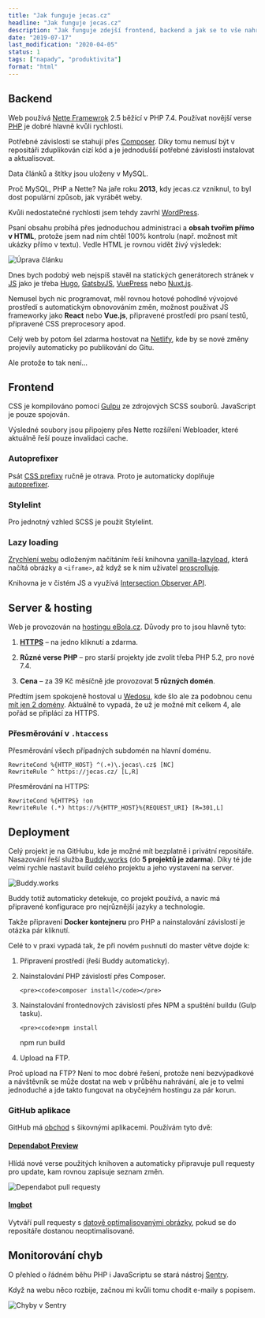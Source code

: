 ```yaml
---
title: "Jak funguje jecas.cz"
headline: "Jak funguje jecas.cz"
description: "Jak funguje zdejší frontend, backend a jak se to vše nahrává na server."
date: "2019-07-17"
last_modification: "2020-04-05"
status: 1
tags: ["napady", "produktivita"]
format: "html"
---
```


<h2 id="be">Backend</h2>

<p>Web používá <a href="https://nette.org">Nette Framewrok</a> 2.5 běžící v PHP 7.4. Používat novější verse <a href="/php">PHP</a> je dobré hlavně kvůli rychlosti.</p>

<p>Potřebné závislosti se stahují přes <a href="https://getcomposer.org">Composer</a>. Díky tomu nemusí být v repositáři zduplikován cizí kód a je jednodušší potřebné závislosti instalovat a aktualisovat.</p>

<p>Data článků a štítky jsou uloženy v MySQL.</p>

<p>Proč MySQL, PHP a Nette? Na jaře roku <b>2013</b>, kdy jecas.cz vzniknul, to byl dost populární způsob, jak vyrábět weby.</p>

<p>Kvůli nedostatečné rychlosti jsem tehdy zavrhl <a href="/wordpress">WordPress</a>.</p>

<p>Psaní obsahu probíhá přes jednoduchou administraci a <b>obsah tvořím přímo v HTML</b>, protože jsem nad ním chtěl 100% kontrolu (např. možnost mít ukázky přímo v textu). Vedle HTML je rovnou vidět živý výsledek:</p>


<p><img src="/files/jak-funguje-jecas/editor.png" alt="Úprava článku" class="border"></p>
























<p>Dnes bych podobý web nejspíš stavěl na statických generátorech stránek v <a href="/js">JS</a> jako je třeba <a href="https://gohugo.io">Hugo</a>, <a href="https://www.gatsbyjs.org">GatsbyJS</a>, <a href="https://vuepress.vuejs.org">VuePress</a> nebo <a href="https://nuxtjs.org">Nuxt.js</a>.</p>

<p>Nemusel bych nic programovat, měl rovnou hotové pohodlné vývojové prostředí s automatickým obnovováním změn, možnost používat JS frameworky jako <b>React</b> nebo <b>Vue.js</b>, připravené prostředí pro psaní testů, připravené CSS preprocesory apod.</p>

<p>Celý web by potom šel zdarma hostovat na <a href="https://www.netlify.com">Netlify</a>, kde by se nové změny projevily automaticky po publikování do Gitu.</p>

<p>Ale protože to tak není…</p>


<h2 id="fe">Frontend</h2>

<p>CSS je kompilováno pomocí <a href="/gulp-4">Gulpu</a> ze zdrojových SCSS souborů. JavaScript je pouze spojován.</p>

<p>Výsledné soubory jsou připojeny přes Nette rozšíření Webloader, které aktuálně řeší pouze invalidaci cache.</p>




<h3 id="autoprefixer">Autoprefixer</h3>

<p>Psát <a href="/css-prefixy">CSS prefixy</a> ručně je otrava. Proto je automaticky doplňuje <a href="https://github.com/postcss/autoprefixer">autoprefixer</a>.</p>





<h3 id="stylelint">Stylelint</h3>

<p>Pro jednotný vzhled SCSS je použit Stylelint.</p>


<h3 id="lazy">Lazy loading</h3>

<p><a href="/rychlost">Zrychlení webu</a> odloženým načítáním řeší knihovna <a href="https://github.com/verlok/lazyload">vanilla-lazyload</a>, která načítá obrázky a <code>&lt;iframe></code>, až když se k nim uživatel <a href="/scroll">proscrolluje</a>. </p>

<p>Knihovna je v čistém JS a využívá <a href="https://developer.mozilla.org/en-US/docs/Web/API/Intersection_Observer_API">Intersection Observer API</a>.</p>




<h2 id="server">Server &amp; hosting</h2>

<p>Web je provozován na <a href="http://www.ebola.cz/r/15998">hostingu eBola.cz</a>. Důvody pro to jsou hlavně tyto:</p>

<ol>  
  <li>
    <p><a href="/https"><b>HTTPS</b></a> – na jedno kliknutí a zdarma.</p>
  </li>
  
  <li>
    <p><b>Různé verse PHP</b> – pro starší projekty jde zvolit třeba PHP 5.2, pro nové 7.4.</p>
  </li>
  
  <li>
    <p><b>Cena</b> – za 39 Kč měsíčně jde provozovat <b>5 různých domén</b>.</p>
  </li>
</ol>

<p>Předtím jsem spokojeně hostoval u <a href="https://www.wedos.cz/?ap=zy839S">Wedosu</a>, kde šlo ale za podobnou cenu <a href="/wedos-alias">mít jen 2 domény</a>. Aktuálně to vypadá, že už je možné mít celkem 4, ale pořád se připlácí za HTTPS.</p>


<h3 id="htaccess">Přesměrování v <code>.htaccess</code></h3>

<p>Přesměrování všech případných subdomén na hlavní doménu.</p>

<pre><code>RewriteCond %{HTTP_HOST} ^(.+)\.jecas\.cz$ [NC]
RewriteRule ^ https://jecas.cz/ [L,R]</code></pre>

<p>Přesměrování na HTTPS:</p>

<pre><code>RewriteCond %{HTTPS} !on
RewriteRule (.*) https://%{HTTP_HOST}%{REQUEST_URI} [R=301,L]</code></pre>









<h2 id="deploy">Deployment</h2>

<p>Celý projekt je na GitHubu, kde je možné mít bezplatně i privátní repositáře. Nasazování řeší služba <a href="https://buddy.works">Buddy.works</a> (do <b>5 projektů je zdarma</b>). Díky té jde velmi rychle nastavit build celého projektu a jeho vystavení na server.</p>

<p><img src="/files/jak-funguje-jecas/buddy.png" alt="Buddy.works" class="border"></p>








































<p>Buddy totiž automaticky detekuje, co projekt používá, a navíc má připravené konfigurace pro nejrůznější jazyky a technologie.</p>

<p>Takže připravení <b>Docker kontejneru</b> pro PHP a nainstalování závislostí je otázka pár kliknutí.</p>


<p>Celé to v praxi vypadá tak, že při novém <code>push</code>nutí do master větve dojde k:</p>

<ol>
  <li>
    <p>Připravení prostředí (řeší Buddy automaticky).</p>
  </li>
  <li>
    <p>Nainstalování PHP závislostí přes Composer.</p>
    
    <pre><code>composer install</code></pre>
  </li>
  <li>
    <p>Nainstalování frontednových závislostí přes NPM a spuštění buildu (Gulp tasku).</p>
    
    <pre><code>npm install
npm run build</code></pre>
  </li>
  
  <li>
    <p>Upload na FTP.</p>
  </li>
</ol>




<p>Proč upload na FTP? Není to moc dobré řešení, protože není bezvýpadkové a návštěvník se může dostat na web v průběhu nahrávání, ale je to velmi jednoduché a jde takto fungovat na obyčejném hostingu za pár korun.</p>


<h3 id="github">GitHub aplikace</h3>

<p>GitHub má <a href="https://github.com/marketplace">obchod</a> s šikovnými aplikacemi. Používám tyto dvě:</p>

<h4 id="dependabot"><a href="https://github.com/marketplace/dependabot-preview">Dependabot Preview</a></h4>

<p>Hlídá nové verse použitých knihoven a automaticky připravuje pull requesty pro update, kam rovnou zapisuje seznam změn.</p>

<p><img src="/files/jak-funguje-jecas/dependabot.png" alt="Dependabot pull requesty" class="border"></p>

















<h4 id="imgbot"><a href="https://github.com/marketplace/imgbot">Imgbot</a></h4>

<p>Vytváří pull requesty s <a href="/optimalisace-obrazku">datově optimalisovanými obrázky</a>, pokud se do repositáře dostanou neoptimalisované.</p>


<h2 id="monitoring">Monitorování chyb</h2>

<p>O přehled o řádném běhu PHP i JavaScriptu se stará nástroj <a href="https://sentry.io/welcome/">Sentry</a>.</p>

<p>Když na webu něco rozbije, začnou mi kvůli tomu chodit e-maily s popisem.</p>

<p><img src="/files/jak-funguje-jecas/sentry.png" alt="Chyby v Sentry" class="border"></p>
















